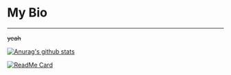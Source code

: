 # My Bio
-----------

~~yeah~~

[![Anurag's github
stats](https://github-readme-stats.vercel.app/api?username=rw404&show_icons=true&theme=onedark)](https://github.com/anuraghazra/github-readme-stats)

[![ReadMe
Card](https://github-readme-stats.vercel.app/api/pin/?username=rw404&repo=github-readme-stats&show_owner=true)](https://github.com/anuraghazra/github-readme-stats)


